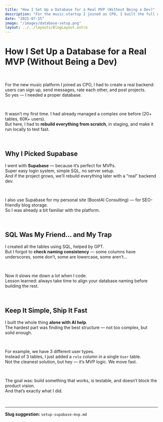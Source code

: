 ```yaml
---
title: "How I Set Up a Database for a Real MVP (Without Being a Dev)"
description: "For the music startup I joined as CPO, I built the full database using Supabase and some AI help — with a focus on speed and clarity, not perfection."
date: "2025-07-15"
image: "/images/database-setup.png"
layout: ../../layouts/BlogLayout.astro
---
```


<h1 class="text-3xl font-bold mb-6">How I Set Up a Database for a Real MVP (Without Being a Dev)</h1>

&nbsp;

For the new music platform I joined as CPO, I had to create a real backend:  
users can sign up, send messages, rate each other, and post projects.  
So yes — I needed a proper database.

&nbsp;

It wasn’t my first time. I had already managed a complex one before (20+ tables, 60K+ users).  
But here, I had to **rebuild everything from scratch**, in staging, and make it run locally to test fast.

&nbsp;

<h2 class="text-xl font-semibold mb-4 mt-10">Why I Picked Supabase</h2>

I went with **Supabase** — because it’s perfect for MVPs.  
Super easy login system, simple SQL, no server setup.  
And if the project grows, we’ll rebuild everything later with a “real” backend dev.

&nbsp;

I also use Supabase for my personal site (BoostAI Consulting) — for SEO-friendly blog storage.  
So I was already a bit familiar with the platform.

&nbsp;

<h2 class="text-xl font-semibold mb-4 mt-10">SQL Was My Friend… and My Trap</h2>

I created all the tables using SQL, helped by GPT.  
But I forgot to **check naming consistency** — some columns have underscores, some don’t, some are lowercase, some aren’t…

&nbsp;

Now it slows me down a lot when I code.  
Lesson learned: always take time to align your database naming before building the rest.

&nbsp;

<h2 class="text-xl font-semibold mb-4 mt-10">Keep It Simple, Ship It Fast</h2>

I built the whole thing **alone with AI help**.  
The hardest part was finding the best structure — not too complex, but solid enough.

&nbsp;

For example, we have 3 different user types.  
Instead of 3 tables, I just added a `role` column in a single `User` table.  
Not the cleanest solution, but hey — it’s MVP logic. We move fast.

&nbsp;

The goal was: build something that works, is testable, and doesn’t block the product vision.  
And that’s exactly what I did.

&nbsp;

---

**Slug suggestion:** `setup-supabase-mvp.md`
